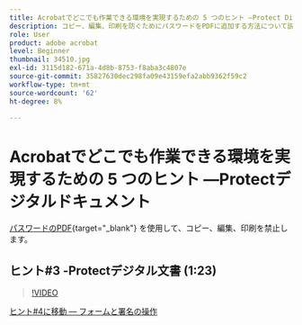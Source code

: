 ```yaml
---
title: Acrobatでどこでも作業できる環境を実現するための 5 つのヒント —Protect Digital Documents
description: コピー、編集、印刷を防ぐためにパスワードをPDFに追加する方法について説明します
role: User
product: adobe acrobat
level: Beginner
thumbnail: 34510.jpg
exl-id: 3115d182-671a-4d8b-8753-f8aba3c4807e
source-git-commit: 35827630dec298fa09e43159efa2abb9362f59c2
workflow-type: tm+mt
source-wordcount: '62'
ht-degree: 8%

---
```


# Acrobatでどこでも作業できる環境を実現するための 5 つのヒント —Protectデジタルドキュメント

[パスワードのPDF](https://www.adobe.com/acrobat/online/password-protect-pdf.html){target=&quot;_blank&quot;} を使用して、コピー、編集、印刷を禁止します。

## ヒント#3 -Protectデジタル文書 (1:23)

>[!VIDEO](https://video.tv.adobe.com/v/34510?hidetitle=true)

[ヒント#4に移動 — フォームと署名の操作](work-with-forms-and-signatures.md)
